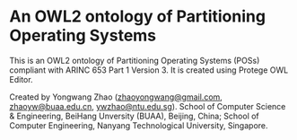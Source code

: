 # An OWL2 ontology of Partitioning Operating Systems

This is an OWL2 ontology of Partitioning Operating Systems (POSs) compliant with ARINC 653 Part 1 Version 3. It is created using Protege OWL Editor.

Created by Yongwang Zhao (zhaoyongwang@gmail.com, zhaoyw@buaa.edu.cn, ywzhao@ntu.edu.sg).
School of Computer Science & Engineering, BeiHang Unversity (BUAA), Beijing, China;
School of Computer Engineering, Nanyang Technological University, Singapore.

